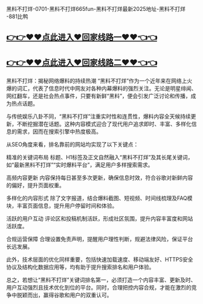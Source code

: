 黑料不打烊-0701-黑料不打烊665fun-黑料不打烊最新2025地址-黑料不打烊 -881比鸭

## [👉👉♥♥点此进入♥回家线路一♥♥👈👈](https://unpkg.com/182-6run/index.html)
## [👉👉♥♥点此进入♥回家线路二♥♥👈👈](https://unpkg.com/182-4run/index.html)


黑料不打烊：揭秘网络爆料的持续热潮
“黑料不打烊”作为一个近年来在网络上火爆的词汇，代表了信息时代中网友对各种内幕爆料的强烈关注。无论是明星绯闻、网红翻车，还是社会热点事件，只要有新鲜“黑料”，便会引发广泛讨论和传播，成为热点话题。

与传统娱乐八卦不同，“黑料不打烊”注重实时性和连贯性，爆料内容全天候持续更新，不断挖掘潜在话题。这种内容模式迎合了现代用户追求即时、丰富、多样化信息的需求，因而在搜索引擎中热度极高。

从SEO角度来看，排名靠前的网站均实现了以下关键点：

精准的关键词布局
标题、H1标签及正文自然融入“黑料不打烊”及其长尾关键词，如“最新黑料不打烊”“实时爆料平台”，满足用户多样搜索需求。

高频内容更新
内容保持每日甚至多次更新，确保信息时效，符合谷歌对新鲜内容的偏好，提升页面权重。

多样化的内容形式
除了文字报道，结合爆料截图、短视频、时间线梳理及FAQ模块，丰富页面信息，提升用户停留时间和体验。

活跃的用户互动
评论区和投稿机制活跃，形成社区氛围，提升内容丰富度和网站活跃度。

合规运营保障
合理设置免责声明，提醒用户理性判断，规避法律风险，保证平台长远发展。

此外，技术层面的优化同样重要，包括快速加载速度、移动端友好、HTTPS安全协议及结构化数据应用等，均有助于提升搜索排名和用户体验。

总之，若想让“黑料不打烊”关键词排名第一，必须打造一个内容丰富、更新及时、用户互动强烈且技术优化到位的平台。同时，合理把控内容合规，才能在激烈的竞争中脱颖而出，赢得谷歌和用户的双重认可。
